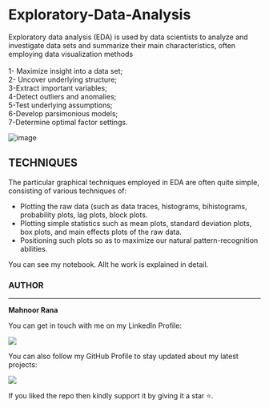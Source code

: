 # Exploratory-Data-Analysis

Exploratory data analysis (EDA) is used by data scientists to analyze and investigate data sets and summarize their main characteristics, often employing data visualization methods
<br><br>
1- Maximize insight into a data set;<br>2- Uncover underlying structure;
<br>3-Extract important variables;
<br>4-Detect outliers and anomalies;
<br>5-Test underlying assumptions;
<br>6-Develop parsimonious models; 
<br>7-Determine optimal factor settings.


![image](https://www.researchgate.net/publication/329930775/figure/fig3/AS:873046667710469@1585161954284/The-fundamental-steps-of-the-exploratory-data-analysis-process.png)<br>
## TECHNIQUES
The particular graphical techniques employed in EDA are often quite simple, consisting of various techniques of:

- Plotting the raw data (such as data traces, histograms, bihistograms, probability plots, lag plots, block plots.
- Plotting simple statistics such as mean plots, standard deviation plots, box plots, and main effects plots of the raw data.
- Positioning such plots so as to maximize our natural pattern-recognition abilities.

You can see my notebook. Allt he work is explained in detail.










### AUTHOR
<hr>
<strong>Mahnoor Rana</strong>


You can get in touch with me on my LinkedIn Profile:



<a href = "https://www.linkedin.com/in/mahnoor-rana"><img src="https://img.icons8.com/fluent/48/000000/linkedin.png"/></a>







You can also follow my GitHub Profile to stay updated about my latest projects:


<a href = "https://github.com/Mahnoor-Rana"><img src="https://img.icons8.com/fluent/48/000000/github.png"/></a>


If you liked the repo then kindly support it by giving it a star ⭐.